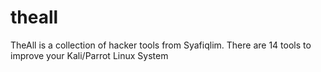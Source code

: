 # theall
TheAll is a collection of hacker tools from Syafiqlim. There are 14 tools to improve your Kali/Parrot Linux System
